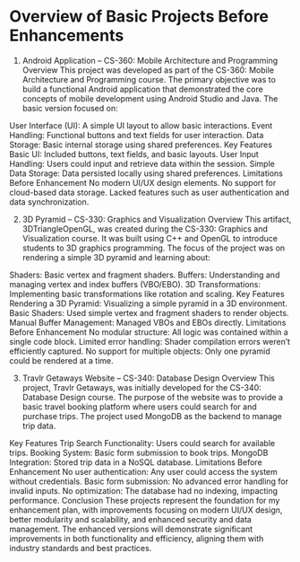 # Overview of Basic Projects Before Enhancements

1. Android Application – CS-360: Mobile Architecture and Programming
Overview
This project was developed as part of the CS-360: Mobile Architecture and Programming course. The primary objective was to build a functional Android application that demonstrated the core concepts of mobile development using Android Studio and Java. The basic version focused on:

User Interface (UI): A simple UI layout to allow basic interactions.
Event Handling: Functional buttons and text fields for user interaction.
Data Storage: Basic internal storage using shared preferences.
Key Features
Basic UI: Included buttons, text fields, and basic layouts.
User Input Handling: Users could input and retrieve data within the session.
Simple Data Storage: Data persisted locally using shared preferences.
Limitations Before Enhancement
No modern UI/UX design elements.
No support for cloud-based data storage.
Lacked features such as user authentication and data synchronization.

2. 3D Pyramid – CS-330: Graphics and Visualization
Overview
This artifact, 3DTriangleOpenGL, was created during the CS-330: Graphics and Visualization course. It was built using C++ and OpenGL to introduce students to 3D graphics programming. The focus of the project was on rendering a simple 3D pyramid and learning about:

Shaders: Basic vertex and fragment shaders.
Buffers: Understanding and managing vertex and index buffers (VBO/EBO).
3D Transformations: Implementing basic transformations like rotation and scaling.
Key Features
Rendering a 3D Pyramid: Visualizing a simple pyramid in a 3D environment.
Basic Shaders: Used simple vertex and fragment shaders to render objects.
Manual Buffer Management: Managed VBOs and EBOs directly.
Limitations Before Enhancement
No modular structure: All logic was contained within a single code block.
Limited error handling: Shader compilation errors weren’t efficiently captured.
No support for multiple objects: Only one pyramid could be rendered at a time.

3. Travlr Getaways Website – CS-340: Database Design
Overview
This project, Travlr Getaways, was initially developed for the CS-340: Database Design course. The purpose of the website was to provide a basic travel booking platform where users could search for and purchase trips. The project used MongoDB as the backend to manage trip data.

Key Features
Trip Search Functionality: Users could search for available trips.
Booking System: Basic form submission to book trips.
MongoDB Integration: Stored trip data in a NoSQL database.
Limitations Before Enhancement
No user authentication: Any user could access the system without credentials.
Basic form submission: No advanced error handling for invalid inputs.
No optimization: The database had no indexing, impacting performance.
Conclusion
These projects represent the foundation for my enhancement plan, with improvements focusing on modern UI/UX design, better modularity and scalability, and enhanced security and data management. The enhanced versions will demonstrate significant improvements in both functionality and efficiency, aligning them with industry standards and best practices.
